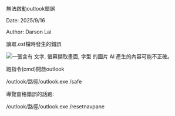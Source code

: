 無法啟動outlook錯誤

Date: 2025/9/16

Author: Darson Lai

讀取.ost檔時發生的錯誤

![一張含有 文字, 螢幕擷取畫面, 字型 的圖片 AI
產生的內容可能不正確。](media/media/image1.png)

跑指令(cmd)開啟outlook

/outlook/路徑/outlook.exe /safe

導覽窗格錯誤的話跑:

/outlook/路徑/outlook.exe /resetnavpane
